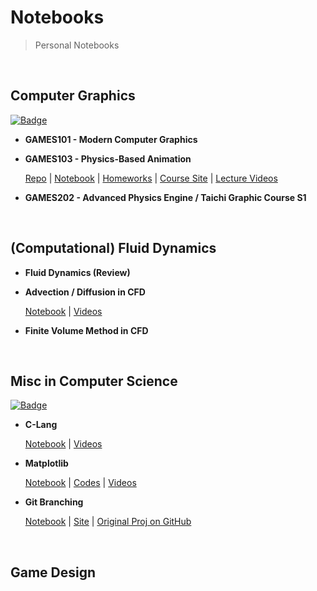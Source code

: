 # Notebooks

> Personal Notebooks

</br>

## Computer Graphics

[![Badge](https://img.shields.io/badge/CG__Notes-Repo%20-informational)](https://github.com/Nikucyan/Notes_of_Graphics/tree/main)

- **GAMES101 - Modern Computer Graphics**

- **GAMES103 - Physics-Based Animation**

  [Repo](https://github.com/Nikucyan/Notes_of_Graphics/tree/main/GAMES103) | [Notebook](https://nikucyan.github.io/sources/Notebooks/Graphics/GAMES103.html) | [Homeworks](https://Nikucyan.github.io/sources/Notebooks/Graphics/GAMES103_Homework) | [Course Site](http://games-cn.org/games103/) | [Lecture Videos](https://www.bilibili.com/video/BV12Q4y1S73g) 
  
- **GAMES202 - Advanced Physics Engine / Taichi Graphic Course S1**

</br>

## (Computational) Fluid Dynamics

- **Fluid Dynamics (Review)**

- **Advection / Diffusion in CFD**

  [Notebook](https://nikucyan.github.io/sources/Notebooks/CFD/Adv_Diff.html) | [Videos](https://www.bilibili.com/video/BV13E411B7bK)

- **Finite Volume Method in CFD**

</br>

## Misc in Computer Science

[![Badge](https://img.shields.io/badge/Misc__Notes-Repo%20-informational)](https://github.com/Nikucyan/Notes_of_Misc)

- **C-Lang** 

  [Notebook](https://nikucyan.github.io/sources/Notebooks/Misc/C) | [Videos](https://www.bilibili.com/video/BV1Q44y1x7Q4)

- **Matplotlib** 

  [Notebook](https://nikucyan.github.io/sources/Notebooks/Misc/Matplotlib) | [Codes](https://github.com/Nikucyan/Notes_of_Misc/tree/main/Matplotlib/Scripts) | [Videos](https://www.bilibili.com/video/BV1Jx411L7LU)

- **Git Branching** 

  [Notebook](https://nikucyan.github.io/sources/Notebooks/Misc/Git) | [Site](https://learngitbranching.js.org/?NODEMO) | [Original Proj on GitHub](https://github.com/pcottle/learnGitBranching)

</br>

## Game Design

